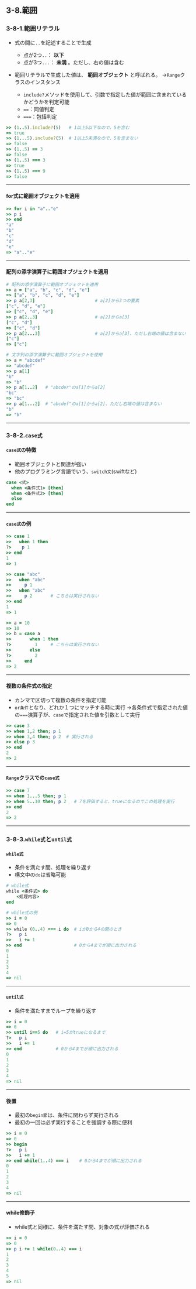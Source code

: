 ## 3-8.範囲

### 3-8-1.範囲リテラル

* 式の間に`..`を記述することで生成
  * 点が2つ`..`： **以下**
  * 点が3つ`...`： **未満** 。ただし、右の値は含む

* 範囲リテラルで生成した値は、 **範囲オブジェクト** と呼ばれる。
  →`Range`クラスのインスタンス

  * `include?`メソッドを使用して、引数で指定した値が範囲に含まれているかどうかを判定可能
  * `==`：同値判定
  * `===`：包括判定

```ruby
>> (1..5).include?(5)   # 1以上5以下なので、5を含む
=> true
>> (1...5).include?(5)  # 1以上5未満なので、5を含まない
=> false
>> (1..5) == 3
=> false
>> (1..5) === 3
=> true
>> (1..5) === 9
=> false
```

***

#### for式に範囲オブジェクトを適用

```ruby
>> for i in "a".."e"
>> p i
>> end
"a"
"b"
"c"
"d"
"e"
=> "a".."e"
```

***

#### 配列の添字演算子に範囲オブジェクトを適用

```ruby
# 配列の添字演算子に範囲オブジェクトを適用
>> a = ["a", "b", "c", "d", "e"]
=> ["a", "b", "c", "d", "e"]
>> p a[2,3]                       # a[2]から3つの要素
["c", "d", "e"]
=> ["c", "d", "e"]
>> p a[2..3]                      # a[2]からa[3]
["c", "d"]
=> ["c", "d"]
>> p a[2...3]                     # a[2]からa[3]、ただし右端の値は含まない      
["c"]
=> ["c"]

# 文字列の添字演算子に範囲オブジェクトを使用
>> a = "abcdef"
=> "abcdef"
>> p a[1]
"b"
=> "b"
>> p a[1..2]   # "abcder"のa[1]からa[2]
"bc"
=> "bc"
>> p a[1...2]  # "abcdef"のa[1]からa[2]、ただし右端の値は含まない
"b"
=> "b"
```

***

### 3-8-2.`case式`

#### `case式`の特徴

* 範囲オブジェクトと関連が強い
* 他のプログラミング言語でいう、`switch文`(swiftなど)

```ruby
case <式>
  when <条件式1> [then]
  when <条件式2> [then]
  else
end
```

***

#### `case式`の例

```ruby
>> case 1
>>   when 1 then
?>    p 1
>> end
1
=> 1

>> case "abc"
>>   when "abc"
>>     p 1
>>   when "abc"
>>     p 2       # こちらは実行されない
>> end
1
=> 1

>> a = 10
=> 10
>> b = case a
>>       when 1 then
?>         1     # こちらは実行されない
>>       else
?>         2
>>     end
=> 2
```

***

#### 複数の条件式の指定

* カンマで区切って複数の条件を指定可能
* `or条件`となり、どれか１つにマッチする時に実行
  →各条件式で指定された値の`===`演算子が、`case`で指定された値を引数として実行

```ruby
>> case 3
>> when 1,2 then; p 1
>> when 3,4 then; p 2  # 実行される
>> else p 3
>> end
2
=> 2
```

***

#### `Range`クラスでの`case式`

```ruby
>> case 7
>> when 1...5 then; p 1
>> when 5..10 then; p 2   # 7を評価すると、trueになるのでこの処理を実行
>> end
2
=> 2
```

***

### 3-8-3.`while式`と`until式`

#### `while式`

* 条件を満たす間、処理を繰り返す
* 構文中の`do`は省略可能

```ruby
# while式
while <条件式> do
    <処理内容>
end

# while式の例
>> i = 0
=> 0
>> while (0..4) === i do  # iが0から4の間のとき
?>   p i
>>   i += 1
>> end                    # 0から4までが順に出力される
0
1
2
3
4
=> nil
```

***

#### `until式`

* 条件を満たすまでループを繰り返す

```ruby
>> i = 0
=> 0
>> until i==5 do   # i=5がtrueになるまで
?>   p i
>>   i += 1
>> end             # 0から4までが順に出力される
0
1
2
3
4
=> nil
```

***

#### 後置

* 最初の`begin節`は、条件に関わらず実行される
* 最初の一回は必ず実行することを強調する際に便利

```ruby
>> i = 0
=> 0
>> begin
?>   p i
>>   i += 1
>> end while(1..4) === i    # 0から4までが順に出力される
0
1
2
3
4
=> nil
```

***

#### while修飾子

* while式と同様に、条件を満たす間、対象の式が評価される

```ruby
>> i = 0
=> 0
>> p i += 1 while(0..4) === i
1
2
3
4
5
=> nil
```
